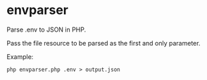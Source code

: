 # envparser
Parse .env to JSON in PHP.

Pass the file resource to be parsed as the first and only parameter.

Example:

`php envparser.php .env > output.json`
